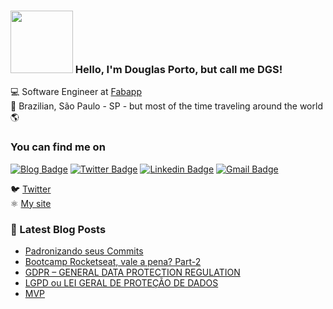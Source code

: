 ### <img src="https://media.giphy.com/media/1r8YvFB47nAsAy36mp/giphy.gif" width="100px"> Hello, I'm Douglas Porto, but call me DGS!

💻  Software Engineer at [Fabapp](https://fabricadeaplicativos.com.br/) <br>
🏡  Brazilian, São Paulo - SP - but most of the time traveling around the world 🌎

### You can find me on

[![Blog Badge](https://img.shields.io/badge/Blog-douglasporto.com.br-6633cc)](https://douglasporto.com.br)
[![Twitter Badge](https://img.shields.io/badge/-@dgsapenas-6633cc?style=flat-square&labelColor=6633cc&logo=twitter&logoColor=white&link=https://twitter.com/dgsapenas)](https://twitter.com/dgsapenas) 
[![Linkedin Badge](https://img.shields.io/badge/-Douglas%20Porto-6633cc?style=flat-square&logo=Linkedin&logoColor=white&link=https://www.linkedin.com/in/douglas-porto/)](https://www.linkedin.com/in/douglas-porto/) 
[![Gmail Badge](https://img.shields.io/badge/-douglasalexandre7@gmail.com-6633cc?style=flat-square&logo=Gmail&logoColor=white&link=mailto:douglasalexandre7@gmail.com)](mailto:douglasalexandre7@gmail.com)

🐦 [Twitter](https://twitter.com/dgsapenas) <br>
⚛️ [My site](https://douglasporto.com.br) <br>

### 📕 Latest Blog Posts

<!-- BLOG:START -->
- [Padronizando seus Commits](https:/douglasporto.com.br/blog/automatizando-seus-commits/)
- [Bootcamp Rocketseat, vale a pena? Part-2](https:/douglasporto.com.br/blog/bootcamp-rocketseat-vale-a-pena-part-2/)
- [GDPR – GENERAL DATA PROTECTION REGULATION](https:/douglasporto.com.br/blog/gdpr-–-general-data-protection-regulation/)
- [LGPD ou LEI GERAL DE PROTEÇÃO DE DADOS](https:/douglasporto.com.br/blog/lgpd-ou-lei-geral-de-proteção-de-dados/)
- [MVP](https:/douglasporto.com.br/blog/mvp/)
<!-- BLOG:END -->
